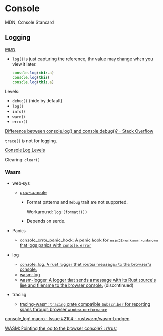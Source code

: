 # Console
[MDN](https://developer.mozilla.org/en-US/docs/Web/API/console), [Console Standard](https://console.spec.whatwg.org/)

## Logging
[MDN](https://developer.mozilla.org/en-US/docs/Web/API/console#outputting_text_to_the_console)
- `log()` is just capturing the reference, the value may change when you view it later.

  ```js
  console.log(this.a)
  console.log(this)
  console.log(this.a)
  ```

Levels:
- `debug()` (hide by default)
- `log()`
- `info()`
- `warn()`
- `error()`

[Difference between console.log() and console.debug()? - Stack Overflow](https://stackoverflow.com/questions/21876461/difference-between-console-log-and-console-debug)

`trace()` is not for logging.

[Console Log Levels](https://inspirnathan.com/posts/114-console-log-levels)

Clearing: `clear()`

### Wasm
- web-sys
  - [gloo-console](https://docs.rs/gloo-console/latest/gloo_console/)
    - Format patterns and `Debug` trait are not supported.

      Workaround: `log!(format!())`
    - Depends on serde.

- Panics
  - [console\_error\_panic\_hook: A panic hook for `wasm32-unknown-unknown` that logs panics with `console.error`](https://github.com/rustwasm/console_error_panic_hook)

- log
  - [console\_log: A rust logger that routes messages to the browser's console.](https://github.com/iamcodemaker/console_log)
  - [wasm-log](https://github.com/s1gtrap/wasm-log)
  - [wasm-logger: A logger that sends a message with its Rust source's line and filename to the browser console.](https://gitlab.com/limira-rs/wasm-logger) (discontinued)

- tracing
  - [tracing-wasm: `tracing` crate compatible `Subscriber` for reporting spans through browser `window.performance`](https://github.com/old-storyai/tracing-wasm)

[console\_log! macro - Issue #2104 - rustwasm/wasm-bindgen](https://github.com/rustwasm/wasm-bindgen/issues/2104)

[WASM: Pointing the log to the browser console? : r/rust](https://www.reddit.com/r/rust/comments/xbr6m7/wasm_pointing_the_log_to_the_browser_console/)
